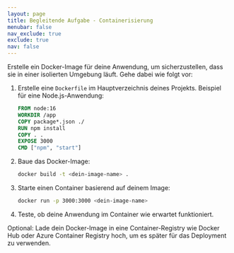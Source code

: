 ```yaml
---
layout: page
title: Begleitende Aufgabe - Containerisierung
menubar: false
nav_exclude: true
exclude: true
nav: false
---
```


Erstelle ein Docker-Image für deine Anwendung, um sicherzustellen, dass sie in einer isolierten Umgebung läuft. Gehe dabei wie folgt vor:

1. Erstelle eine `Dockerfile` im Hauptverzeichnis deines Projekts. Beispiel für eine Node.js-Anwendung:

    ```dockerfile
    FROM node:16
    WORKDIR /app
    COPY package*.json ./
    RUN npm install
    COPY . .
    EXPOSE 3000
    CMD ["npm", "start"]
    ```

2. Baue das Docker-Image:

    ```sh
    docker build -t <dein-image-name> .
    ```

3. Starte einen Container basierend auf deinem Image:

    ```sh
    docker run -p 3000:3000 <dein-image-name>
    ```

4. Teste, ob deine Anwendung im Container wie erwartet funktioniert.

Optional: Lade dein Docker-Image in eine Container-Registry wie Docker Hub oder Azure Container Registry hoch, um es später für das Deployment zu verwenden.
